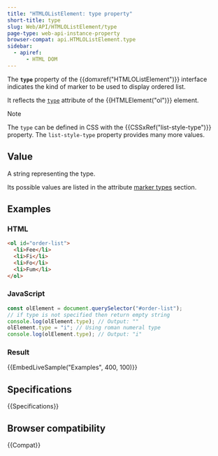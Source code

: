 ```yaml
---
title: "HTMLOListElement: type property"
short-title: type
slug: Web/API/HTMLOListElement/type
page-type: web-api-instance-property
browser-compat: api.HTMLOListElement.type
sidebar:
  - apiref:
      - HTML DOM
---
```


The **`type`** property of the {{domxref("HTMLOListElement")}} interface indicates the kind of marker to be used to display ordered list.

It reflects the [`type`](/en-US/docs/Web/HTML/Reference/Elements/ol#type) attribute of the {{HTMLElement("ol")}} element.

> [!NOTE]
> The `type` can be defined in CSS with the {{CSSxRef("list-style-type")}} property. The `list-style-type` property provides many more values.

## Value

A string representing the type.

Its possible values are listed in the attribute [marker types](/en-US/docs/Web/HTML/Reference/Elements/ol#type) section.

## Examples

### HTML

```html
<ol id="order-list">
  <li>Fee</li>
  <li>Fi</li>
  <li>Fo</li>
  <li>Fum</li>
</ol>
```

### JavaScript

```js
const olElement = document.querySelector("#order-list");
// if type is not specified then return empty string
console.log(olElement.type); // Output: ""
olElement.type = "i"; // Using roman numeral type
console.log(olElement.type); // Output: "i"
```

### Result

{{EmbedLiveSample("Examples", 400, 100)}}

## Specifications

{{Specifications}}

## Browser compatibility

{{Compat}}
